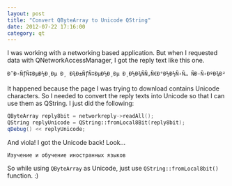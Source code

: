 ```yaml
---
layout: post
title: "Convert QByteArray to Unicode QString"
date: 2012-07-22 17:16:00
category: qt
---
```

I was working with a networking based application. But when I requested data
with QNetworkAccessManager, I got the reply text like this one.

```
Ð˜Ð·ÑƒÑ‡ÐµÐ½Ð¸Ðµ Ð¸ Ð¾Ð±ÑƒÑ‡ÐµÐ½Ð¸Ðµ Ð¸Ð½Ð¾ÑÑ‚Ñ€Ð°Ð½Ð½Ñ‹Ñ… ÑÐ·Ñ‹ÐºÐ¾Ð² 
```

It happened because the page I was trying to download contains Unicode
characters. So I needed to convert the reply texts into Unicode so that I can
use them as QString. I just did the following:

```cpp
QByteArray reply8bit = networkreply->readAll();
QString replyUnicode = QString::fromLocal8Bit(reply8bit);
qDebug() << replyUnicode;
```

And viola! I got the Unicode back! Look...


```    
Изучение и обучение иностранных языков
```

So while using `QByteArray` as Unicode, just use `QString::fromLocal8bit()` function. :)
